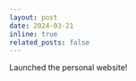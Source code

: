 ```yaml
---
layout: post
date: 2024-03-21
inline: true
related_posts: false
---
```


Launched the personal website!
